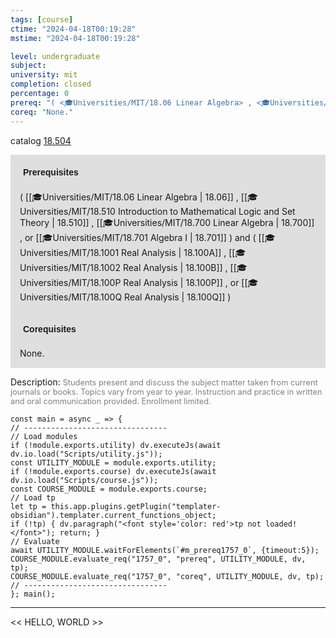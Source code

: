 ```yaml
---
tags: [course]
ctime: "2024-04-18T00:19:28"
mstime: "2024-04-18T00:19:28"

level: undergraduate
subject: 
university: mit
completion: closed
percentage: 0
prereq: "( <🎓Universities/MIT/18.06 Linear Algebra> , <🎓Universities/MIT/18.510 Introduction to Mathematical Logic and Set Theory> , <🎓Universities/MIT/18.700 Linear Algebra> , or <🎓Universities/MIT/18.701 Algebra I> ) and ( <🎓Universities/MIT/18.1001 Real Analysis> , <🎓Universities/MIT/18.1002 Real Analysis> , <🎓Universities/MIT/18.100P Real Analysis> , or <🎓Universities/MIT/18.100Q Real Analysis> )"
coreq: "None."
---
```


catalog [18.504](http://student.mit.edu/catalog/m18b.html#18.504)

<span style="display: block; padding: 15px; background-color: rgb(100, 100, 100, 0.2);"><font id="m_prereq1757_0" style="display: block; font-family: Arial, sans-serif; font-weight: bold; padding: 5px">Prerequisites</font><br><span id="prereq1757_0">( [[🎓Universities/MIT/18.06 Linear Algebra | 18.06]] , [[🎓Universities/MIT/18.510 Introduction to Mathematical Logic and Set Theory | 18.510]] , [[🎓Universities/MIT/18.700 Linear Algebra | 18.700]] , or [[🎓Universities/MIT/18.701 Algebra I | 18.701]] ) and ( [[🎓Universities/MIT/18.1001 Real Analysis | 18.100A]] , [[🎓Universities/MIT/18.1002 Real Analysis | 18.100B]] , [[🎓Universities/MIT/18.100P Real Analysis | 18.100P]] , or [[🎓Universities/MIT/18.100Q Real Analysis | 18.100Q]] )</span></span>
<span style="display: block; padding: 15px; background-color: rgb(100, 100, 100, 0.2);"><font id="m_coreq1757_0" style="display: block; font-family: Arial, sans-serif; font-weight: bold; padding: 5px">Corequisites</font><br><span id="coreq1757_0">None.</span></span>

<font style="">Description:</font>
<font style="color: grey; font-size: 0.8rem;">Students present and discuss the subject matter taken from current journals or books. Topics vary from year to year. Instruction and practice in written and oral communication provided. Enrollment limited.</font>

```dataviewjs
const main = async _ => {
// --------------------------------
// Load modules
if (!module.exports.utility) dv.executeJs(await dv.io.load("Scripts/utility.js"));
const UTILITY_MODULE = module.exports.utility;
if (!module.exports.course) dv.executeJs(await dv.io.load("Scripts/course.js"));
const COURSE_MODULE = module.exports.course;
// Load tp
let tp = this.app.plugins.getPlugin("templater-obsidian").templater.current_functions_object;
if (!tp) { dv.paragraph("<font style='color: red'>tp not loaded!</font>"); return; }
// Evaluate
await UTILITY_MODULE.waitForElements(`#m_prereq1757_0`, {timeout:5});
COURSE_MODULE.evaluate_req("1757_0", "prereq", UTILITY_MODULE, dv, tp);
COURSE_MODULE.evaluate_req("1757_0", "coreq", UTILITY_MODULE, dv, tp);
// --------------------------------
}; main();
```

---

<< HELLO, WORLD >>
